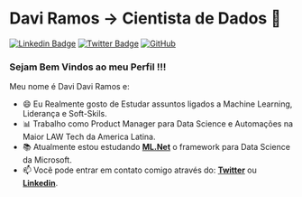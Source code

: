 # Davi Ramos -> Cientista de Dados 👋

[![Linkedin Badge](https://img.shields.io/badge/-LinkedIn-blue?style=flat-square&logo=Linkedin&logoColor=white&link=https://www.linkedin.com/in/davi-ramos/)](https://www.linkedin.com/in/davi-ramos/)
[![Twitter Badge](https://img.shields.io/badge/-Twitter-1DA1F2?style=flat-square&logo=Twitter&logoColor=white&link=https://twitter.com/Daviinfo/)](https://twitter.com/Daviinfo/)
<a href="https://github.com/DaviRamos"><img src="https://img.shields.io/github/followers/DaviRamos.svg?label=GitHub&style=social" alt="GitHub"></a>

### Sejam Bem Vindos ao meu Perfil !!!

Meu nome é Davi Davi Ramos e:

 - 😄 Eu Realmente gosto de Estudar assuntos ligados a Machine Learning, Liderança e Soft-Skils.
 - 📊 Trabalho como Product Manager para Data Science e Automações na Maior LAW Tech da America Latina.
 - 📚 Atualmente estou estudando [**ML.Net**](https://dotnet.microsoft.com/learn/ml-dotnet/) o framework para Data Science da Microsoft.
 - 📫 Você pode entrar em contato comigo através do: [**Twitter**](https://twitter.com/Daviinfo/) ou [**Linkedin**](https://www.linkedin.com/in/davi-ramos/).
